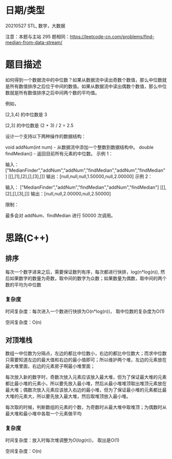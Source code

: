 
<!--
 * @Author: baisichen
 * @Date: 2021-05-10 10:20:04
 * @LastEditTime: 2021-05-27 11:45:00
 * @LastEditors: baisichen
 * @Description: 
-->
# 日期/类型
20210527 STL, 数学，大数据

注意：本题与主站 295 题相同：https://leetcode-cn.com/problems/find-median-from-data-stream/

# 题目描述
如何得到一个数据流中的中位数？如果从数据流中读出奇数个数值，那么中位数就是所有数值排序之后位于中间的数值。如果从数据流中读出偶数个数值，那么中位数就是所有数值排序之后中间两个数的平均值。

例如，

[2,3,4] 的中位数是 3

[2,3] 的中位数是 (2 + 3) / 2 = 2.5

设计一个支持以下两种操作的数据结构：

void addNum(int num) - 从数据流中添加一个整数到数据结构中。
double findMedian() - 返回目前所有元素的中位数。
示例 1：

输入：
["MedianFinder","addNum","addNum","findMedian","addNum","findMedian"]
[[],[1],[2],[],[3],[]]
输出：[null,null,null,1.50000,null,2.00000]
示例 2：

输入：
["MedianFinder","addNum","findMedian","addNum","findMedian"]
[[],[2],[],[3],[]]
输出：[null,null,2.00000,null,2.50000]
 

限制：

最多会对 addNum、findMedian 进行 50000 次调用。


# 思路(C++)

## 排序
每次一个数字进来之后，需要保证数列有序，每次都进行快排，log(n*log(n)), 然后如果数字的数量为奇数，取中间的数字为众数；如果数量为偶数，取中间的两个数的平均为中位数

### 复杂度
时间复杂度：每次进入一个数进行快排为O(n*log(n))， 取中位数的复杂度为O(1)

空间复杂度：O(n)

## 对顶堆栈
 数组一中位数为分隔点，左边的都比中位数小，右边的都比中位数大；而求中位数只需要知道左边的最大值和右边的最小值即可；所以维护两个堆，左边的元素放在最大堆里面，右边的元素房子啊最小堆里面；
 
 每次放入新的数字时，奇数次放入元素应该放入最大堆，但为了保证最大堆的元素都比最小堆的元素小，所以要先放入最小堆，然后从最小堆堆顶取出堆顶元素放在最大堆；偶数次放入元素应该放入右边的最小堆，但为了保证最小堆的元素都比最大堆的元素大，所以要先放入最大堆，然后取堆顶放入最小堆。

 每次取的时候，判断数组的元素的个数，为奇数时从最大堆中取堆顶；为偶数时从最大堆和最小堆中各取一个元素做平均

### 复杂度
时间复杂度：放入时每次堆调整为$O(log(n))$， 取出是O(1)

空间复杂度：O(n)
